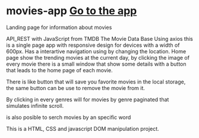 # movies-app  [Go to the app](https://alias009.github.io/movies-app/)

Landing page for information about movies

API_REST with JavaScript from TMDB The Movie Data Base
Using axios  this is a single page app with responsive design for  devices with a width of 600px. Has a interartive navigation using by changing the location.
Home page show the trending movies at the current day, by clicking the image of every movie there is a small window that show some details with a button that leads to the home page of each movie.

There is  like button that will save you favorite movies in the local storage, the same button  can be use to remove the movie from it.

By clicking  in every genres will for movies by genre paginated that simulates infinite scroll.

is also posible to serch movies by  an specific word

This is a HTML, CSS and javascript DOM manipulation project. 
